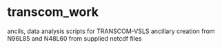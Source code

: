 # transcom_work
ancils, data analysis scripts for TRANSCOM-VSLS
ancillary creation from N96L85 and N48L60 from supplied netcdf files
